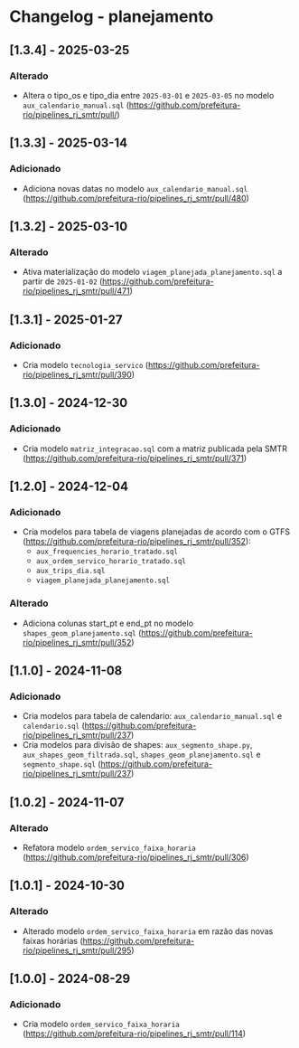# Changelog - planejamento


## [1.3.4] - 2025-03-25

### Alterado

- Altera o tipo_os e tipo_dia entre `2025-03-01` e `2025-03-05` no modelo `aux_calendario_manual.sql` (https://github.com/prefeitura-rio/pipelines_rj_smtr/pull/)


## [1.3.3] - 2025-03-14

### Adicionado

- Adiciona novas datas no modelo `aux_calendario_manual.sql` (https://github.com/prefeitura-rio/pipelines_rj_smtr/pull/480)
## [1.3.2] - 2025-03-10

### Alterado

- Ativa materialização do modelo `viagem_planejada_planejamento.sql` a partir de `2025-01-02` (https://github.com/prefeitura-rio/pipelines_rj_smtr/pull/471)

## [1.3.1] - 2025-01-27

### Adicionado

- Cria modelo `tecnologia_servico` (https://github.com/prefeitura-rio/pipelines_rj_smtr/pull/390)

## [1.3.0] - 2024-12-30

### Adicionado

- Cria modelo `matriz_integracao.sql` com a matriz publicada pela SMTR (https://github.com/prefeitura-rio/pipelines_rj_smtr/pull/371)

## [1.2.0] - 2024-12-04

### Adicionado

- Cria modelos para tabela de viagens planejadas de acordo com o GTFS (https://github.com/prefeitura-rio/pipelines_rj_smtr/pull/352):
  - `aux_frequencies_horario_tratado.sql`
  - `aux_ordem_servico_horario_tratado.sql`
  - `aux_trips_dia.sql`
  - `viagem_planejada_planejamento.sql`

### Alterado
- Adiciona colunas start_pt e end_pt no modelo `shapes_geom_planejamento.sql` (https://github.com/prefeitura-rio/pipelines_rj_smtr/pull/352)

## [1.1.0] - 2024-11-08

### Adicionado

- Cria modelos para tabela de calendario: `aux_calendario_manual.sql` e `calendario.sql` (https://github.com/prefeitura-rio/pipelines_rj_smtr/pull/237)
- Cria modelos para divisão de shapes: `aux_segmento_shape.py`, `aux_shapes_geom_filtrada.sql`, `shapes_geom_planejamento.sql` e `segmento_shape.sql` (https://github.com/prefeitura-rio/pipelines_rj_smtr/pull/237)

## [1.0.2] - 2024-11-07

### Alterado

- Refatora modelo `ordem_servico_faixa_horaria` (https://github.com/prefeitura-rio/pipelines_rj_smtr/pull/306)

## [1.0.1] - 2024-10-30

### Alterado

- Alterado modelo `ordem_servico_faixa_horaria` em razão das novas faixas horárias (https://github.com/prefeitura-rio/pipelines_rj_smtr/pull/295)

## [1.0.0] - 2024-08-29

### Adicionado

- Cria modelo `ordem_servico_faixa_horaria` (https://github.com/prefeitura-rio/pipelines_rj_smtr/pull/114)